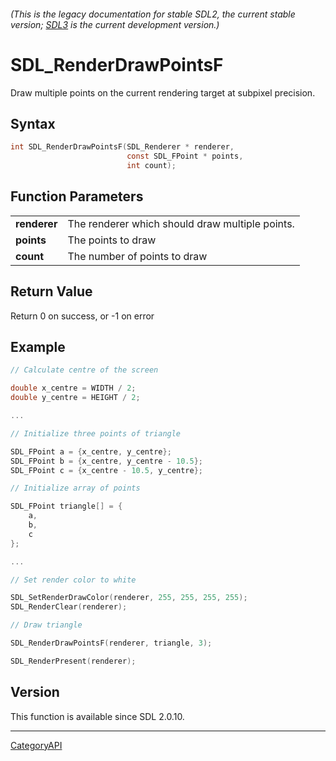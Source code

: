 ###### (This is the legacy documentation for stable SDL2, the current stable version; [SDL3](https://wiki.libsdl.org/SDL3/) is the current development version.)
# SDL_RenderDrawPointsF

Draw multiple points on the current rendering target at subpixel precision.

## Syntax

```c
int SDL_RenderDrawPointsF(SDL_Renderer * renderer,
                          const SDL_FPoint * points,
                          int count);

```

## Function Parameters

|                  |                                                 |
| ---------------- | ----------------------------------------------- |
| **renderer**     | The renderer which should draw multiple points. |
| **points**       | The points to draw                              |
| **count**        | The number of points to draw                    |

## Return Value

Return 0 on success, or -1 on error

## Example

```c
// Calculate centre of the screen

double x_centre = WIDTH / 2;
double y_centre = HEIGHT / 2;

...

// Initialize three points of triangle

SDL_FPoint a = {x_centre, y_centre};
SDL_FPoint b = {x_centre, y_centre - 10.5};
SDL_FPoint c = {x_centre - 10.5, y_centre};

// Initialize array of points

SDL_FPoint triangle[] = {
    a,
    b,
    c
};

...

// Set render color to white

SDL_SetRenderDrawColor(renderer, 255, 255, 255, 255);
SDL_RenderClear(renderer);

// Draw triangle

SDL_RenderDrawPointsF(renderer, triangle, 3);

SDL_RenderPresent(renderer);

```

## Version

This function is available since SDL 2.0.10.

----
[CategoryAPI](CategoryAPI)

